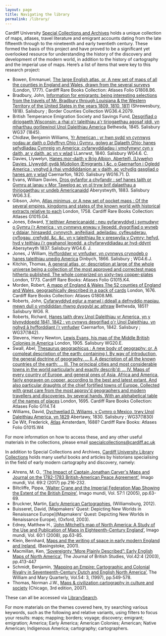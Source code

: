 ```yaml
---
layout: page
title: Navigating the library
permalink: /library/
---
```

Cardiff University [Special Collections and Archives](https://www.cardiff.ac.uk/special-collections) holds a unique collection of maps, atlases, travel literature and emigrant accounts dating from the late fifteenth through to the nineteenth and early twentieth century. These formed the basis of this project and have proved to be a significant yet overlooked resource for understanding the history of the discovery and development of the modern world, in addition to the history of cartography and the imperial use of maps. Here’s a list of items that were key to this research project: 

- Bowen, Emmanuel, [The large English atlas, or, A new set of maps of all the counties in England and Wales, drawn from the several surveys](https://librarysearch.cardiff.ac.uk/permalink/44WHELF_CAR/c1t5b/alma9910778533402420) (London, 1777). Cardiff Rare Books Collection: Atlases Folio G1808.B6. 
- Bradbury, John, [Information for emigrants: being interesting selections from the travels of Mr. Bradbury through Louisiana & the Western Territory of the United States in the years 1809, 1810, 1811](https://librarysearch.cardiff.ac.uk/permalink/44WHELF_CAR/1fseqj3/alma994635183402420) (Shrewesbury, 1818). Salisbury ; Border Counties Collection WG36.4.2079. 
- British Temperance Emigration Society and Savings Fund, [Desgrifiad o diriogaeth Wisconsin: a rhai o'r taleithiau a'r tiriogaethau agosaf iddi, yn mharthau gorllewinol Unol Daleithiau America](https://librarysearch.cardiff.ac.uk/permalink/44WHELF_CAR/1fseqj3/alma994322733402420) Bethesda, 1845. Salisbury WG37 (1845).  
- Chidlaw, Benjamin Williams, [Yr American : yr hwn sydd yn cynnwys nodau ar daith o Ddyffryn Ohio i Gymru, golwg ar Dalaeth Ohio; hanes sefydliadau Cymreig yn America; cyfarwyddiadau i ymofynwyr cyn y daith, ar y daith, ac yn y wlad](https://librarysearch.cardiff.ac.uk/permalink/44WHELF_CAR/1fseqj3/alma994659873402420) LLanrwst, 1840. Salisbury WG4.6. C.  
- Davies, Llywelyn, [Hanes mor-daith y Brig Albion, Aberteifi, (Llywelyn Davies, Llywydd) gydâ Mûdolion (Emigrants,) &c. o Gaernarfon i Ogledd America : ynghyd â rhai ymddiddanion ar y daith, ac ychydig gasgliad o hanes am y wlad](https://librarysearch.cardiff.ac.uk/permalink/44WHELF_CAR/1fseqj3/alma994602323402420) Caernarfon, 1820. Salisbury WG16.71. D. 
- Evans, William Davies, [Dros gyfanfor a chyfandir : sef hanes taith or Gymru at lanau y Mor Tawelog ac yn ol tryw brif dalaethau a thiriogaethau yr undeb Americanaidd](https://librarysearch.cardiff.ac.uk/permalink/44WHELF_CAR/1fseqj3/alma993734713402420) Aberystwyth, 1883. Salisbury WG6.3.E. 
- Gibson, John, [Atlas minimus, or A new set of pocket maps : Of the several empires, kingdoms and states of the known world with historical extracts relative to each](https://librarysearch.cardiff.ac.uk/permalink/44WHELF_CAR/1fseqj3/alma9910615523402420) London, 1758. Cardiff Rare Books Collection: Atlases G1015.G4. 
- Jones, Edward, [Y teithiwr Americanaidd : neu gyfarwyddyd i symudwyr o Gymru i'r America : yn cynnwys enwau y lleoedd, dysgrifiad o wyneb y ddaiar, hinsawdd, cynnyrch, anifeiliaid, adeiladau, cyfleusderau, cyflogau, crefydd, &c. &c. yn y taleithiau lle y preswylia y Cymry; hefyd, hyd y teithiau i'r gwahanol leoedd, a chyfarwyddiadau ar hyd-ddynt](https://librarysearch.cardiff.ac.uk/permalink/44WHELF_CAR/1fseqj3/alma994577683402420) Abersytwyth 1837. Salisbury WG4.6. J. 
- Jones, J William, [Hyfforddwr yr ymfudwr, yn cynnwys crynodeb o hanes taleithiau unedig America](https://librarysearch.cardiff.ac.uk/permalink/44WHELF_CAR/1fseqj3/alma994442503402420) Dinbych, 1866. Salisbury ; WG4.6.J. 
- Kitchin, Thomas,  [A general atlas, or; description at large of the whole universe being a collection of the most approved and correctest maps hitherto published. The whole comprized on sixty-two copper-plates](https://librarysearch.cardiff.ac.uk/permalink/44WHELF_CAR/1fseqj3/alma9910796183402420) London, 1773. Cardiff Rare Books: Atlases Folio G1015.K4. 
- Morden, Robert, [A mapp of England & Wales The 52 counties of England and Wales, geographically described in a pack of cards](https://librarysearch.cardiff.ac.uk/permalink/44WHELF_CAR/1fseqj3/alma9910634663402420) London, 1676. Cardiff Rare Books Collection: Atlases G1808.M6. 
- Roberts, John, [Cyfarwyddyd eglur a manwl i ddeall a defnyddio mapiau, mewn dull o ymddiddan rhwng dysgybl ac athraw](https://librarysearch.cardiff.ac.uk/permalink/44WHELF_CAR/1fseqj3/alma994558443402420) Bethesda, 1851? Salisbury WG6. R.  
- Roberts, Richard, [Hanes taith drwy Unol Daleithiau yr America, yn y blynyddoedd 1841, 1842 : yn cynwys desgrifiad o'r Unol Daleithiau, yn nghyd â hyfforddiant i'r ymfudwr](https://librarysearch.cardiff.ac.uk/permalink/44WHELF_CAR/1fseqj3/alma993420613402420) Caernarfon, 1842. Salisbury ; WG37(1842). 
- Stevens, Henry Newton, [Lewis Evans, his map of the Middle British Colonies in America](https://librarysearch.cardiff.ac.uk/permalink/44WHELF_CAR/1fseqj3/alma996077553402420) London, 1905. Salisbury WG20.E. 
- Swall, Abel, [Thesaurus geographicus : A new body of geography: or, A compleat description of the earth: containing I. By way of introduction, the general doctrine of geography. ... II. A description of all the known countries of the earth: ... III. The principal cities and most considerable towns in the world particularly and exactly describ'd: ... IV. Maps of every country of Europe, and general ones of Asia, Africa and America, fairly engraven on copper, according to the best and latest extant. And also particular draughts of the chief fortified towns of Europe. Collected with great care from the most approv'd geographers and modern travellers and discoveries, by several hands. With an alphabetical table of the names of places](https://librarysearch.cardiff.ac.uk/permalink/44WHELF_CAR/1fseqj3/alma9910690523402420) London, 1695. Cardiff Rare Books Collection: Atlases Folio G114.T4 
- Williams, David, [Dychweliad D. Wiliams, y Cymro o Mexico, trwy Unol Daleithiau America, yn 1829](https://librarysearch.cardiff.ac.uk/permalink/44WHELF_CAR/1fseqj3/alma994654883402420) Abertawy, 1830. Salisbury ; WG37(1830) 
- De Wit, Frederick, [Atlas](https://librarysearch.cardiff.ac.uk/permalink/44WHELF_CAR/c1t5b/alma9910894573402420) Amsterdam, 1688? Cardiff Rare Books: Atlases Folio G1015.W4 

For more information on how to access these, and any other useful materials in the collections, please email specialcollections@cardiff.ac.uk 

In addition to Special Collections and Archives, [Cardiff University Library Collections](https://www.cardiff.ac.uk/libraries) holds many useful books and articles by historians specialising in the field of early modern cartography and discovery, namely:  

- Ahrens, M. O., [‘The Impact of Captain Jonathan Carver's Maps and Journal on the 1782-1783 British-American Peace Agreement’](https://librarysearch.cardiff.ac.uk/permalink/44WHELF_CAR/b7291a/cdi_proquest_journals_1908767086), Imago mundi, Vol. 69:2 (2017) pp.216-232. 
- Biltcliffe, Pippa, [‘Walter Crane and the Imperial Federation Map Showing the Extent of the British Empire’](https://librarysearch.cardiff.ac.uk/permalink/44WHELF_CAR/b7291a/cdi_informaworld_taylorfrancis_310_1080_0308569042000289851), Imago mundi, Vol. 57:1 (2005), pp.63-69. 
- Bruckner, Martin, [Early American Cartographies](https://librarysearch.cardiff.ac.uk/permalink/44WHELF_CAR/1fseqj3/alma9911754371902420), (Williamsburg, 2012).  
- Buisseret, David, [Mapmakers' Quest: Depicting New Worlds in Renaissance Europe](Mapmakers' Quest: Depicting New Worlds in Renaissance Europe), (Oxford, 2003).  
- Edney, Matthew H., [‘John Mitchell’s map of North America: A Study of the Use and Publication of Maps in Eighteenth-Century England’](https://librarysearch.cardiff.ac.uk/permalink/44WHELF_CAR/b7291a/cdi_pascalfrancis_primary_20260281), Imago mundi, Vol. 60:1 (2008), pp.63-85. 
- Klein, Bernhard, [Maps and the writing of space in early modern England and Ireland](https://librarysearch.cardiff.ac.uk/permalink/44WHELF_CAR/1fseqj3/alma995469533402420), (Basingstoke, 2001).  
- Macmillan, Ken, [‘Sovereignty “More Plainly Described”: Early English Maps of North America’](https://librarysearch.cardiff.ac.uk/permalink/44WHELF_CAR/b7291a/cdi_webofscience_primary_000186579800001), The Journal of British Studies, Vol.42:4 (2003), pp.413-447 
- Schmidt, Benjamin, [‘Mapping an Empire: Cartographic and Colonial Rivalry in Seventeenth-Century Dutch and English North America’](https://librarysearch.cardiff.ac.uk/permalink/44WHELF_CAR/b7291a/cdi_proquest_journals_219813043), The William and Mary Quarterly, Vol.54: 3, (1997), pp.549-578. 
- Thomas, Norman J.W., [Maps & civilization cartography in culture and society](https://librarysearch.cardiff.ac.uk/permalink/44WHELF_CAR/c1t5b/alma9911765498702420) (Chicago, 3rd edition, 2007).  

These can all be accessed via [LibrarySearch](https://librarysearch.cardiff.ac.uk/discovery/search?vid=44WHELF_CAR:44WHELF_CAR_VU1).  

For more materials on the themes covered here, try searching various keywords, such as the following and relative variants, using filters to focus your results: maps; mapping; borders; voyage; discovery; emigrant; emigration; America; Early America; American Colonies; American; Native American; Indigenous America; cartography; cartographers.